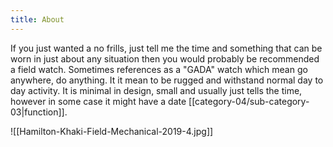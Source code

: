 ```yaml
---
title: About
---
```

If you just wanted a no frills, just tell me the time and something that can be worn in just about any situation then you would probably be recommended a field watch. Sometimes references as a "GADA" watch which mean go anywhere, do anything. It it mean to be rugged and withstand normal day to day activity. It is minimal in design, small and usually just tells the time, however in some case it might have a date [[category-04/sub-category-03|function]]. 

![[Hamilton-Khaki-Field-Mechanical-2019-4.jpg]]




